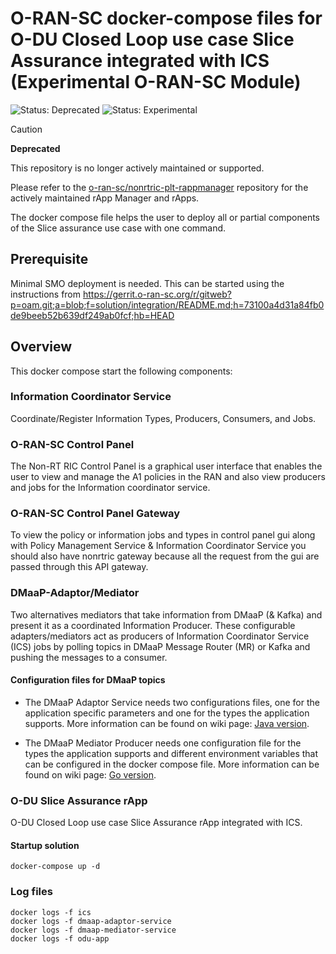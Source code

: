 <!--
 -
   ========================LICENSE_START=================================
   O-RAN-SC
   %%
   Copyright (C) 2022-2023: Nordix Foundation
   Copyright (C) 2023-2025: OpenInfra Foundation Europe
   %%
   Licensed under the Apache License, Version 2.0 (the "License");
   you may not use this file except in compliance with the License.
   You may obtain a copy of the License at

        http://www.apache.org/licenses/LICENSE-2.0

   Unless required by applicable law or agreed to in writing, software
   distributed under the License is distributed on an "AS IS" BASIS,
   WITHOUT WARRANTIES OR CONDITIONS OF ANY KIND, either express or implied.
   See the License for the specific language governing permissions and
   limitations under the License.
   ========================LICENSE_END===================================

-->

# O-RAN-SC docker-compose files for O-DU Closed Loop use case Slice Assurance integrated with ICS (Experimental O-RAN-SC Module)

![Status: Deprecated](https://img.shields.io/badge/status-deprecated-red)
![Status: Experimental](https://img.shields.io/badge/CVE%20Support-none-lightgrey)

> [!CAUTION]
> **Deprecated**
>
> This repository is no longer actively maintained or supported.
>
> Please refer to the [o-ran-sc/nonrtric-plt-rappmanager](https://github.com/o-ran-sc/nonrtric-plt-rappmanager) repository for the actively maintained rApp Manager and rApps.

The docker compose file helps the user to deploy all or partial components of the Slice assurance use case with one command.

## Prerequisite

Minimal SMO deployment is needed. This can be started using the instructions from https://gerrit.o-ran-sc.org/r/gitweb?p=oam.git;a=blob;f=solution/integration/README.md;h=73100a4d31a84fb0de9beeb52b639df249ab0fcf;hb=HEAD

## Overview

This docker compose start the following components:

### Information Coordinator Service

Coordinate/Register Information Types, Producers, Consumers, and Jobs.

### O-RAN-SC Control Panel

The Non-RT RIC Control Panel is a graphical user interface that enables the user to view and manage the A1 policies in the RAN and also view producers and jobs for the Information coordinator service.

### O-RAN-SC Control Panel Gateway

To view the policy or information jobs and types in control panel gui along with Policy Management Service & Information Coordinator Service you should also have nonrtric gateway because all the request from the gui are passed through this API gateway.

### DMaaP-Adaptor/Mediator

Two alternatives mediators that take information from DMaaP (& Kafka) and present it as a coordinated Information Producer.
These configurable adapters/mediators act as producers of Information Coordinator Service (ICS) jobs by polling topics in DMaaP Message Router (MR) or Kafka and pushing the messages to a consumer.

#### Configuration files for DMaaP topics

* The DMaaP Adaptor Service needs two configurations files, one for the application specific parameters and one for the types the application supports. More information can be found on wiki page: [Java version](https://wiki.o-ran-sc.org/display/RICNR/Release+F+-+Run+in+Docker#ReleaseFRuninDocker-RuntheDmaapAdaptorServiceDockerContainer).

* The DMaaP Mediator Producer needs one configuration file for the types the application supports and different environment variables that can be configured in the docker compose file. More information can be found on wiki page: [Go version](https://wiki.o-ran-sc.org/display/RICNR/Release+F+-+Run+in+Docker#ReleaseFRuninDocker-RuntheDmaapMediatorProducerDockerContainer).

### O-DU Slice Assurance rApp

O-DU Closed Loop use case Slice Assurance rApp integrated with ICS.

#### Startup solution

```
docker-compose up -d
```

### Log files

```
docker logs -f ics
docker logs -f dmaap-adaptor-service
docker logs -f dmaap-mediator-service
docker logs -f odu-app
```

